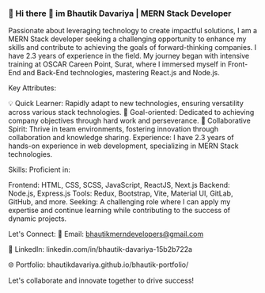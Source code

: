 ### 🚀 Hi there 👋 im Bhautik Davariya | MERN Stack Developer

Passionate about leveraging technology to create impactful solutions, I am a MERN Stack developer seeking a challenging opportunity to enhance my skills and contribute to achieving the goals of forward-thinking companies. 
I have 2.3 years of experience in the field. My journey began with intensive training at OSCAR Careen Point, Surat, where I immersed myself in Front-End and Back-End technologies, mastering React.js and Node.js.

Key Attributes:

💡 Quick Learner: Rapidly adapt to new technologies, ensuring versatility across various stack technologies.
🎯 Goal-oriented: Dedicated to achieving company objectives through hard work and perseverance.
🤝 Collaborative Spirit: Thrive in team environments, fostering innovation through collaboration and knowledge sharing.
Experience:
I have 2.3 years of hands-on experience in web development, specializing in MERN Stack technologies.

Skills:
Proficient in:

Frontend: HTML, CSS, SCSS, JavaScript, ReactJS, Next.js
Backend: Node.js, Express.js
Tools: Redux, Bootstrap, Vite, Material UI, GitLab, GitHub, and more.
Seeking:
A challenging role where I can apply my expertise and continue learning while contributing to the success of dynamic projects.

Let's Connect:
📧 Email: bhautikmerndevelopers@gmail.com

🔗 LinkedIn: linkedin.com/in/bhautik-davariya-15b2b722a

🌐 Portfolio: bhautikdavariya.github.io/bhautik-portfolio/

Let's collaborate and innovate together to drive success!

<!--
**BhautikDavariya/BhautikDavariya** is a ✨ _special_ ✨ repository because its `README.md` (this file) appears on your GitHub profile.

Here are some ideas to get you started:

- 🔭 I’m currently working on ...
- 🌱 I’m currently learning ...
- 👯 I’m looking to collaborate on ...
- 🤔 I’m looking for help with ...
- 💬 Ask me about ...
- 📫 How to reach me: ...
- 😄 Pronouns: ...
- ⚡ Fun fact: ...
-->
